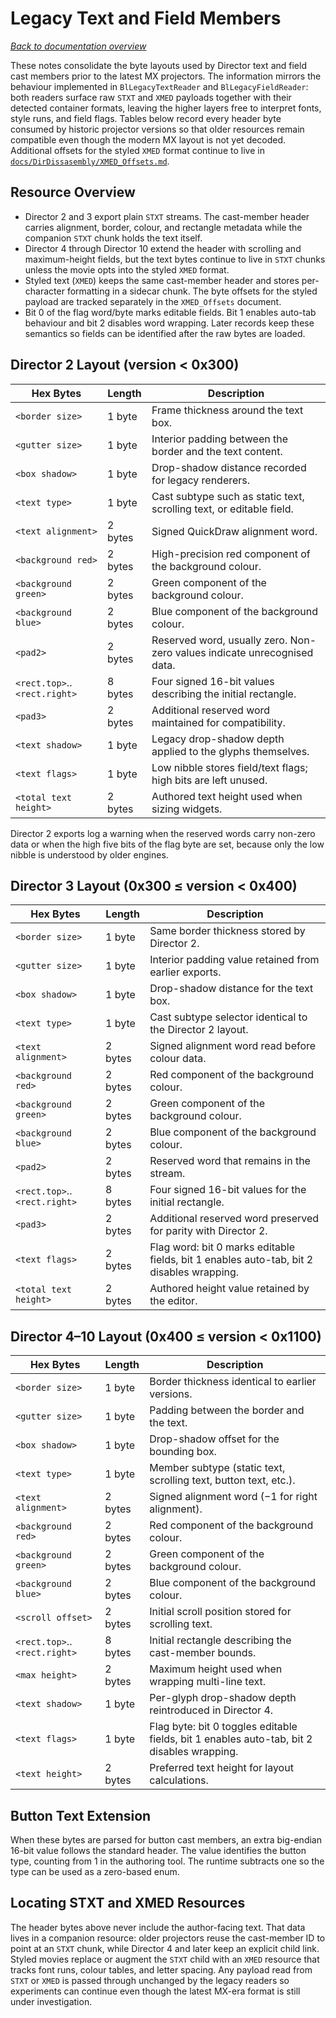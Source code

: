 # Legacy Text and Field Members

[_Back to documentation overview_](README.md)

These notes consolidate the byte layouts used by Director text and field cast members prior to the
latest MX projectors. The information mirrors the behaviour implemented in
`BlLegacyTextReader` and `BlLegacyFieldReader`: both readers surface raw `STXT` and `XMED`
payloads together with their detected container formats, leaving the higher layers free to interpret
fonts, style runs, and field flags. Tables below record every header byte consumed by historic
projector versions so that older resources remain compatible even though the modern MX layout is not
yet decoded. Additional offsets for the styled `XMED` format continue to live in
[`docs/DirDissasembly/XMED_Offsets.md`](../../../docs/DirDissasembly/XMED_Offsets.md).

## Resource Overview

- Director 2 and 3 export plain `STXT` streams. The cast-member header carries alignment, border,
  colour, and rectangle metadata while the companion `STXT` chunk holds the text itself.
- Director 4 through Director 10 extend the header with scrolling and maximum-height fields, but the
  text bytes continue to live in `STXT` chunks unless the movie opts into the styled `XMED` format.
- Styled text (`XMED`) keeps the same cast-member header and stores per-character formatting in a
  sidecar chunk. The byte offsets for the styled payload are tracked separately in the
  `XMED_Offsets` document.
- Bit 0 of the flag word/byte marks editable fields. Bit 1 enables auto-tab behaviour and bit 2
  disables word wrapping. Later records keep these semantics so fields can be identified after the
  raw bytes are loaded.

## Director 2 Layout (version &lt; 0x300)

| Hex Bytes | Length | Description |
| --- | --- | --- |
| `<border size>` | 1 byte | Frame thickness around the text box. |
| `<gutter size>` | 1 byte | Interior padding between the border and the text content. |
| `<box shadow>` | 1 byte | Drop-shadow distance recorded for legacy renderers. |
| `<text type>` | 1 byte | Cast subtype such as static text, scrolling text, or editable field. |
| `<text alignment>` | 2 bytes | Signed QuickDraw alignment word. |
| `<background red>` | 2 bytes | High-precision red component of the background colour. |
| `<background green>` | 2 bytes | Green component of the background colour. |
| `<background blue>` | 2 bytes | Blue component of the background colour. |
| `<pad2>` | 2 bytes | Reserved word, usually zero. Non-zero values indicate unrecognised data. |
| `<rect.top>`..`<rect.right>` | 8 bytes | Four signed 16-bit values describing the initial rectangle. |
| `<pad3>` | 2 bytes | Additional reserved word maintained for compatibility. |
| `<text shadow>` | 1 byte | Legacy drop-shadow depth applied to the glyphs themselves. |
| `<text flags>` | 1 byte | Low nibble stores field/text flags; high bits are left unused. |
| `<total text height>` | 2 bytes | Authored text height used when sizing widgets. |

Director 2 exports log a warning when the reserved words carry non-zero data or when the high five
bits of the flag byte are set, because only the low nibble is understood by older engines.

## Director 3 Layout (0x300 ≤ version &lt; 0x400)

| Hex Bytes | Length | Description |
| --- | --- | --- |
| `<border size>` | 1 byte | Same border thickness stored by Director 2. |
| `<gutter size>` | 1 byte | Interior padding value retained from earlier exports. |
| `<box shadow>` | 1 byte | Drop-shadow distance for the text box. |
| `<text type>` | 1 byte | Cast subtype selector identical to the Director 2 layout. |
| `<text alignment>` | 2 bytes | Signed alignment word read before colour data. |
| `<background red>` | 2 bytes | Red component of the background colour. |
| `<background green>` | 2 bytes | Green component of the background colour. |
| `<background blue>` | 2 bytes | Blue component of the background colour. |
| `<pad2>` | 2 bytes | Reserved word that remains in the stream. |
| `<rect.top>`..`<rect.right>` | 8 bytes | Four signed 16-bit values for the initial rectangle. |
| `<pad3>` | 2 bytes | Additional reserved word preserved for parity with Director 2. |
| `<text flags>` | 2 bytes | Flag word: bit 0 marks editable fields, bit 1 enables auto-tab, bit 2 disables wrapping. |
| `<total text height>` | 2 bytes | Authored height value retained by the editor. |

## Director 4–10 Layout (0x400 ≤ version &lt; 0x1100)

| Hex Bytes | Length | Description |
| --- | --- | --- |
| `<border size>` | 1 byte | Border thickness identical to earlier versions. |
| `<gutter size>` | 1 byte | Padding between the border and the text. |
| `<box shadow>` | 1 byte | Drop-shadow offset for the bounding box. |
| `<text type>` | 1 byte | Member subtype (static text, scrolling text, button text, etc.). |
| `<text alignment>` | 2 bytes | Signed alignment word (−1 for right alignment). |
| `<background red>` | 2 bytes | Red component of the background colour. |
| `<background green>` | 2 bytes | Green component of the background colour. |
| `<background blue>` | 2 bytes | Blue component of the background colour. |
| `<scroll offset>` | 2 bytes | Initial scroll position stored for scrolling text. |
| `<rect.top>`..`<rect.right>` | 8 bytes | Initial rectangle describing the cast-member bounds. |
| `<max height>` | 2 bytes | Maximum height used when wrapping multi-line text. |
| `<text shadow>` | 1 byte | Per-glyph drop-shadow depth reintroduced in Director 4. |
| `<text flags>` | 1 byte | Flag byte: bit 0 toggles editable fields, bit 1 enables auto-tab, bit 2 disables wrapping. |
| `<text height>` | 2 bytes | Preferred text height for layout calculations. |

## Button Text Extension

When these bytes are parsed for button cast members, an extra big-endian 16-bit value follows the
standard header. The value identifies the button type, counting from 1 in the authoring tool. The
runtime subtracts one so the type can be used as a zero-based enum.

## Locating STXT and XMED Resources

The header bytes above never include the author-facing text. That data lives in a companion resource:
older projectors reuse the cast-member ID to point at an `STXT` chunk, while Director 4 and later
keep an explicit child link. Styled movies replace or augment the `STXT` child with an `XMED`
resource that tracks font runs, colour tables, and letter spacing. Any payload read from `STXT` or
`XMED` is passed through unchanged by the legacy readers so experiments can continue even though the
latest MX-era format is still under investigation.

